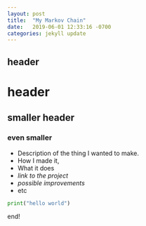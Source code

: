 ```yaml
---
layout: post
title:  "My Markov Chain"
date:   2019-06-01 12:33:16 -0700
categories: jekyll update
---
```


<h2>header</h1>

# header
## smaller header
### even smaller
- Description of the thing I wanted to make.
- How I made it,
- What it does
- *link to the project*
- _possible improvements_
- etc

~~~python
print("hello world")
~~~~

end!